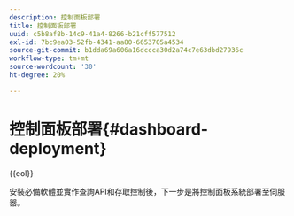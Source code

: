 ```yaml
---
description: 控制面板部署
title: 控制面板部署
uuid: c5b8af8b-14c9-41a4-8266-b21cff577512
exl-id: 7bc9ea03-52fb-4341-aa80-6653705a4534
source-git-commit: b1dda69a606a16dccca30d2a74c7e63dbd27936c
workflow-type: tm+mt
source-wordcount: '30'
ht-degree: 20%

---
```


# 控制面板部署{#dashboard-deployment}

{{eol}}

安裝必備軟體並實作查詢API和存取控制後，下一步是將控制面板系統部署至伺服器。
